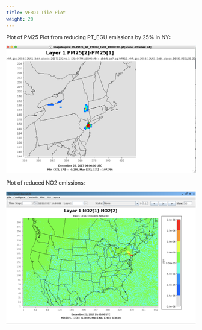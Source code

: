 ```yaml
---
title: VERDI Tile Plot
weight: 20
--- 
```


Plot of PM25 Plot from reducing PT_EGU emissions by 25% in NY::

![reduced-emissions-vis](static/images/5-pm-reduced-vis.png)

Plot of reduced NO2 emissions:

![reduced-no2-emissions-vis2](static/images/5-no2_base-desid.png)
